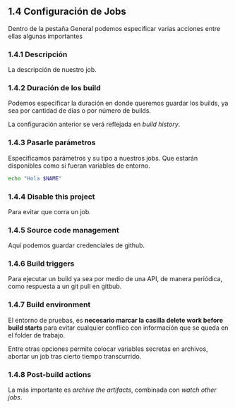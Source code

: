 ## 1.4 Configuración de Jobs

Dentro de la pestaña General podemos especificar varias acciones entre
ellas algunas importantes

### 1.4.1 Descripción

La descripción de nuestro job.

### 1.4.2 Duración de los build

Podemos especificar la duración en donde queremos guardar los builds, ya
sea por cantidad de días o por número de builds.

La configuración anterior se verá reflejada en *build history*.

### 1.4.3 Pasarle parámetros

Especificamos parámetros y su tipo a nuestros jobs. Que estarán
disponibles como si fueran variables de entorno.

``` bash
echo "Hola $NAME"
```

### 1.4.4 Disable this project

Para evitar que corra un job.

### 1.4.5 Source code management

Aquí podemos guardar credenciales de github.

### 1.4.6 Build triggers

Para ejecutar un build ya sea por medio de una API, de manera periódica,
como respuesta a un git pull en gitbub.

### 1.4.7 Build environment

El entorno de pruebas, es **necesario marcar la casilla delete work
before build starts** para evitar cualquier conflico con información que
se queda en el folder de trabajo.

Entre otras opciones permite colocar variables secretas en archivos,
abortar un job tras cierto tiempo transcurrido.

### 1.4.8 Post-build actions

La más importante es *archive the artifacts*, combinada con *watch other
jobs*.

